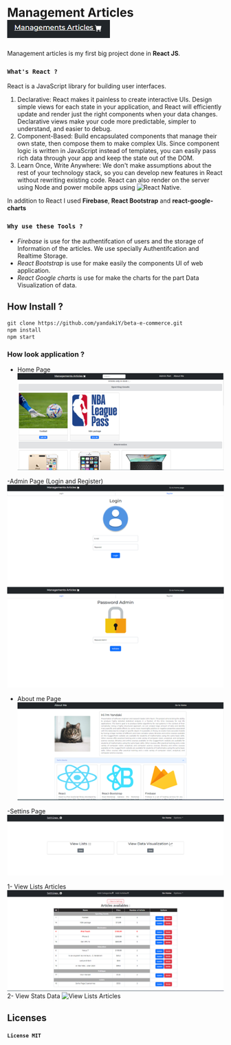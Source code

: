 <!-- # Getting Started with Create React App

This project was bootstrapped with ![Create React App](https://github.com/facebook/create-react-app).

## Available Scripts

In the project directory, you can run:

### `npm start`

Runs the app in the development mode.\
Open ![http://localhost:3000](http://localhost:3000) to view it in your browser.

The page will reload when you make changes.\
You may also see any lint errors in the console.

### `npm test`

Launches the test runner in the interactive watch mode.\
See the section about ![running tests](https://facebook.github.io/create-react-app/docs/running-tests) for more information.

### `npm run build`

Builds the app for production to the `build` folder.\
It correctly bundles React in production mode and optimizes the build for the best performance.

The build is minified and the filenames include the hashes.\
Your app is ready to be deployed!

See the section about ![deployment](https://facebook.github.io/create-react-app/docs/deployment) for more information.

### `npm run eject`

**Note: this is a one-way operation. Once you `eject`, you can't go back!**

If you aren't satisfied with the build tool and configuration choices, you can `eject` at any time. This command will remove the single build dependency from your project.

Instead, it will copy all the configuration files and the transitive dependencies (webpack, Babel, ESLint, etc) right into your project so you have full control over them. All of the commands except `eject` will still work, but they will point to the copied scripts so you can tweak them. At this point you're on your own.

You don't have to ever use `eject`. The curated feature set is suitable for small and middle deployments, and you shouldn't feel obligated to use this feature. However we understand that this tool wouldn't be useful if you couldn't customize it when you are ready for it.

## Learn More

You can learn more in the ![Create React App documentation](https://facebook.github.io/create-react-app/docs/getting-started).

To learn React, check out the ![React documentation](https://reactjs.org/).

### Code Splitting

This section has moved here: ![https://facebook.github.io/create-react-app/docs/code-splitting](https://facebook.github.io/create-react-app/docs/code-splitting)

### Analyzing the Bundle Size

This section has moved here: ![https://facebook.github.io/create-react-app/docs/analyzing-the-bundle-size](https://facebook.github.io/create-react-app/docs/analyzing-the-bundle-size)

### Making a Progressive Web App

This section has moved here: ![https://facebook.github.io/create-react-app/docs/making-a-progressive-web-app](https://facebook.github.io/create-react-app/docs/making-a-progressive-web-app)

### Advanced Configuration

This section has moved here: ![https://facebook.github.io/create-react-app/docs/advanced-configuration](https://facebook.github.io/create-react-app/docs/advanced-configuration)

### Deployment

This section has moved here: ![https://facebook.github.io/create-react-app/docs/deployment](https://facebook.github.io/create-react-app/docs/deployment)

### `npm run build` fails to minify

This section has moved here: ![https://facebook.github.io/create-react-app/docs/troubleshooting#npm-run-build-fails-to-minify](https://facebook.github.io/create-react-app/docs/troubleshooting#npm-run-build-fails-to-minify) -->


# Management Articles ![Logo](/assets/logo.PNG)

Management articles is my first big project done in **React JS**.

### `What's React ?` 
React is a JavaScript library for building user interfaces.

1. Declarative: React makes it painless to create interactive UIs. Design simple views for each state in your application, and React will efficiently update and render just the right components when your data changes. Declarative views make your code more predictable, simpler to understand, and easier to debug.
2. Component-Based: Build encapsulated components that manage their own state, then compose them to make complex UIs. Since component logic is written in JavaScript instead of templates, you can easily pass rich data through your app and keep the state out of the DOM.
3. Learn Once, Write Anywhere: We don't make assumptions about the rest of your technology stack, so you can develop new features in React without rewriting existing code. React can also render on the server using Node and power mobile apps using ![React Native]().


In addition to React I used **Firebase**, **React Bootstrap** and **react-google-charts**

### `Why use these Tools ?`
* *Firebase* is use for the authentifcation of users and the storage of Information of the articles. We use specially Authentifcation and Realtime Storage.
* *React Bootstrap* is use for make easily the components UI of web application.
* *React Google charts* is use for make the charts for the part Data Visualization of data.

## How Install ?

```
git clone https://github.com/yandakiY/beta-e-commerce.git
npm install
npm start
```

### How look application ?

- Home Page
![Home page](/assets/home.PNG)

-Admin Page (Login and Register)
![Admin Page](/assets/Auth.PNG)
![Admin Page](/assets/Auth_.PNG)

- About me Page
![About me](/assets/AboutMe.PNG)

-Settins Page
![Settings Page](/assets/settings.PNG)

1- View Lists Articles 
![View Lists Articles](/assets/settings_Lists.PNG)
2- View Stats Data 
![View Lists Articles](/assets/settings_Stats.PNG.PNG)

## Licenses

#### `License MIT`